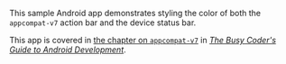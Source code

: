 This sample Android app demonstrates
styling the color of both the `appcompat-v7` action bar and the device status bar.

This app is covered in 
[the chapter on `appcompat-v7`](https://commonsware.com/Android/previews/appcompat-the-official-action-bar-backport)
in [*The Busy Coder's Guide to Android Development*](https://commonsware.com/Android/).

